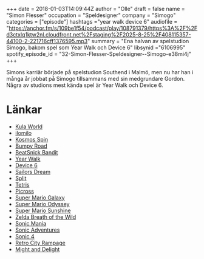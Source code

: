 +++
date = 2018-01-03T14:09:44Z
author = "Olle"
draft = false
name = "Simon Flesser"
occupation = "Speldesigner"
company = "Simogo"
categories = ["episode"]
hashtags ="year walk device 6"
audiofile = "https://anchor.fm/s/109be1f54/podcast/play/108791379/https%3A%2F%2Fd3ctxlq1ktw2nl.cloudfront.net%2Fstaging%2F2025-8-25%2F408115357-44100-2-221716cff1376595.mp3"
summary = "Ena halvan av spelstudion Simogo, bakom spel som Year Walk och Device 6"
libsynid ="6106995"
spotify_episode_id = "32-Simon-Flesser-Speldesigner--Simogo-e38mi4j"
+++

Simons karriär började på spelstudion Southend i Malmö, men nu har han i många år jobbat på Simogo tillsammans med sin medgrundare Gordon. Några av studions mest kända spel är Year Walk och Device 6.

# Länkar
* [Kula World](https://www.youtube.com/watch?v=Ol1usmZs9r8)
* [ilomilo](https://www.youtube.com/watch?v=wpXWyWj2p04)
* [Kosmos Spin](http://simogo.com/work/kosmo-spin/)
* [Bumpy Road](http://simogo.com/work/bumpy-road/)
* [BeatSnick Bandit](http://simogo.com/work/beat-sneak-bandit/)
* [Year Walk](http://simogo.com/work/year-walk-ios/)
* [Device 6](http://simogo.com/work/device-6/)
* [Sailors Dream](http://simogo.com/work/the-sailors-dream/)
* [Split](http://simogo.com/work/spl-t/)
* [Tetris](https://www.youtube.com/watch?v=NmCCQxVBfyM)
* [Picross](https://www.youtube.com/watch?v=ph0ADToB-1c)
* [Super Mario Galaxy](https://www.youtube.com/watch?v=rmN8DHZYNCg)
* [Super Mario Odyssey](https://www.youtube.com/watch?v=wGQHQc_3ycE)
* [Super Mario Sunshine](https://www.youtube.com/watch?v=arvnhNPUrl0)
* [Zelda Breath of the Wild](https://www.youtube.com/watch?v=zw47_q9wbBE)
* [Sonic Mania](https://www.youtube.com/watch?v=VYQNnrccbj8)
* [Sonic Adventures](https://www.youtube.com/watch?v=urjVjB97QrY)
* [Sonic 4](https://www.youtube.com/watch?v=lCYbmTL_fTM)
* [Retro City Rampage](https://www.youtube.com/watch?v=8pW3e7x2T3U)
* [Might and Delight](http://mightanddelight.com/)
